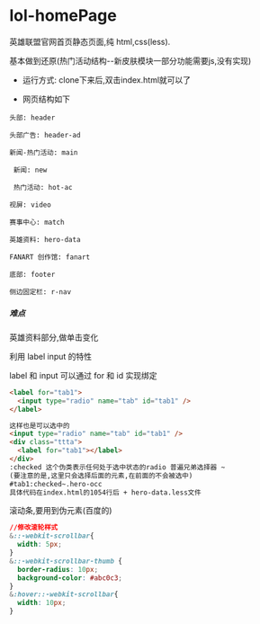 # lol-homePage

英雄联盟官网首页静态页面,纯 html,css(less).

基本做到还原(热门活动结构--新皮肤模块一部分功能需要js,没有实现)

* 运行方式: clone下来后,双击index.html就可以了

* 网页结构如下

```
头部: header

头部广告: header-ad

新闻-热门活动: main

​ 新闻: new

​ 热门活动: hot-ac

视屏: video

赛事中心: match

英雄资料: hero-data

FANART 创作馆: fanart

底部: footer

侧边固定栏: r-nav
```

##### 难点

英雄资料部分,做单击变化

利用 label input 的特性

label 和 input 可以通过 for 和 id 实现绑定

```html
<label for="tab1">
  <input type="radio" name="tab" id="tab1" />
</label>

这样也是可以选中的
<input type="radio" name="tab" id="tab1" />
<div class="ttta">
  <label for="tab1"></label>
</div>
:checked 这个伪类表示任何处于选中状态的radio 普遍兄弟选择器 ~ 
(要注意的是,这里只会选择后面的元素,在前面的不会被选中)
#tab1:checked~.hero-occ 
具体代码在index.html的1054行后 + hero-data.less文件
```

滚动条,要用到伪元素(百度的)

```css
//修改滚轮样式
&::-webkit-scrollbar{
  width: 5px;
}
&::-webkit-scrollbar-thumb {
  border-radius: 10px;
  background-color: #abc0c3;
}
&:hover::-webkit-scrollbar{
  width: 10px;
}
```
